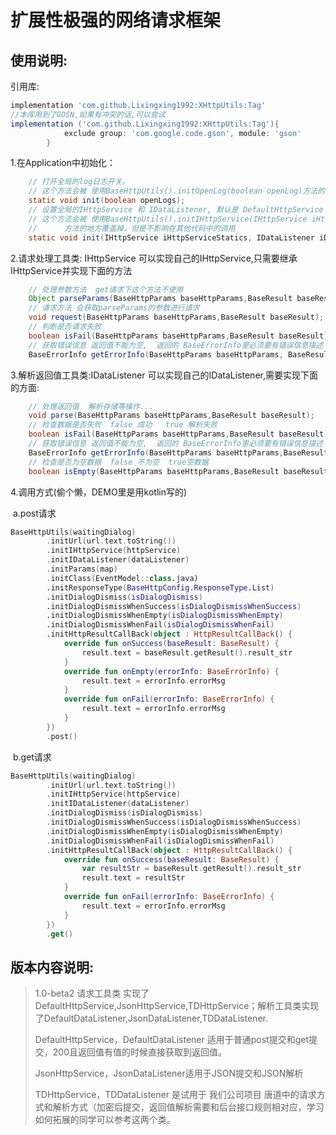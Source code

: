 # 扩展性极强的网络请求框架





## 使用说明:

引用库:

```groovy
implementation 'com.github.Lixingxing1992:XHttpUtils:Tag'
//本库用到了GOSN,如果有冲突的话,可以尝试
implementation ('com.github.Lixingxing1992:XHttpUtils:Tag'){
            exclude group: 'com.google.code.gson', module: 'gson'
        }
```

 1.在Application中初始化：
    
```java
    // 打开全局的log日志开关。
    // 这个方法会被 使用BaseHttpUtils().initOpenLog(boolean openLog)方法的地方覆盖掉，但是不影响在其他地方调用时候的log打印
    static void init(boolean openLogs);
    // 设置全局的IHttpService 和 IDataListener, 默认是 DefaultHttpService 和 DefaultDataListener
    // 这个方法会被 使用BaseHttpUtils().initIHttpService(IHttpService iHttpService) 和 BaseHttpUtils().initIDataListener(IDataListener iDataListenerStatics)
    //      方法的地方覆盖掉，但是不影响在其他代码中的调用
    static void init(IHttpService iHttpServiceStatics, IDataListener iDataListenerStatics) 
```

 2.请求处理工具类: IHttpService 可以实现自己的IHttpService,只需要继承IHttpService并实现下面的方法
        
```java
    // 处理参数方法  get请求下这个方法不使用
    Object parseParams(BaseHttpParams baseHttpParams,BaseResult baseResult);
    // 请求方法 会获取parseParams的参数进行请求
    void request(BaseHttpParams baseHttpParams,BaseResult baseResult);
    // 判断是否请求失败
    boolean isFail(BaseHttpParams baseHttpParams,BaseResult baseResult);
    // 获取错误信息 返回值不能为空,  返回的 BaseErrorInfo里必须要有错误信息描述
    BaseErrorInfo getErrorInfo(BaseHttpParams baseHttpParams, BaseResult baseResult);
```

 3.解析返回值工具类:IDataListener 可以实现自己的IDataListener,需要实现下面的方面:

```java
    // 处理返回值  解析存储等操作...
    void parse(BaseHttpParams baseHttpParams,BaseResult baseResult);
    // 检查数据是否失败  false 成功   true 解析失败
    boolean isFail(BaseHttpParams baseHttpParams,BaseResult baseResult);
    // 获取错误信息 返回值不能为空,  返回的 BaseErrorInfo里必须要有错误信息描述
    BaseErrorInfo getErrorInfo(BaseHttpParams baseHttpParams,BaseResult baseResult);
    // 检查是否为空数据  false 不为空  true空数据
    boolean isEmpty(BaseHttpParams baseHttpParams,BaseResult baseResult);
```

 4.调用方式(偷个懒，DEMO里是用kotlin写的)

​	a.post请求​       

```kotlin
BaseHttpUtils(waitingDialog)
        .initUrl(url.text.toString())
        .initIHttpService(httpService)
        .initIDataListener(dataListener)
        .initParams(map)
        .initClass(EventModel::class.java)
        .initResponseType(BaseHttpConfig.ResponseType.List)
        .initDialogDismiss(isDialogDismiss)
        .initDialogDismissWhenSuccess(isDialogDismissWhenSuccess)
        .initDialogDismissWhenEmpty(isDialogDismissWhenEmpty)
        .initDialogDismissWhenFail(isDialogDismissWhenFail)
        .initHttpResultCallBack(object : HttpResultCallBack() {
            override fun onSuccess(baseResult: BaseResult) {
                result.text = baseResult.getResult().result_str
            }
            override fun onEmpty(errorInfo: BaseErrorInfo) {
                result.text = errorInfo.errorMsg
            }
            override fun onFail(errorInfo: BaseErrorInfo) {
                result.text = errorInfo.errorMsg
            }
        })
        .post()
```

​	b.get请求

```kotlin
BaseHttpUtils(waitingDialog)
        .initUrl(url.text.toString())
        .initIHttpService(httpService)
        .initIDataListener(dataListener)
        .initDialogDismiss(isDialogDismiss)
        .initDialogDismissWhenSuccess(isDialogDismissWhenSuccess)
        .initDialogDismissWhenEmpty(isDialogDismissWhenEmpty)
        .initDialogDismissWhenFail(isDialogDismissWhenFail)
        .initHttpResultCallBack(object : HttpResultCallBack() {
            override fun onSuccess(baseResult: BaseResult) {
                var resultStr = baseResult.getResult().result_str
                result.text = resultStr
            }
            override fun onFail(errorInfo: BaseErrorInfo) {
                result.text = errorInfo.errorMsg
            }
        })
        .get()
```



## 版本内容说明:

>1.0-beta2    请求工具类 实现了DefaultHttpService,JsonHttpService,TDHttpService；解析工具类实现了DefaultDataListener,JsonDataListener,TDDataListener.
>
>DefaultHttpService，DefaultDataListener 适用于普通post提交和get提交，200且返回值有值的时候直接获取到返回值。
>
>JsonHttpService，JsonDataListener适用于JSON提交和JSON解析
>
>TDHttpService，TDDataListener 是试用于 我们公司项目 唐道中的请求方式和解析方式（加密后提交，返回值解析需要和后台接口规则相对应，学习如何拓展的同学可以参考这两个类。